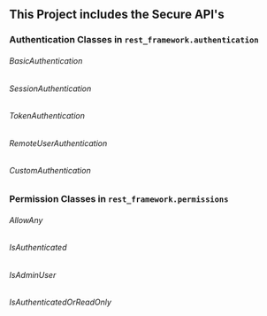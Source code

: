 ## This Project includes the Secure API's


### Authentication Classes in `rest_framework.authentication`

###### BasicAuthentication

###### SessionAuthentication

###### TokenAuthentication

###### RemoteUserAuthentication

###### CustomAuthentication


### Permission Classes in `rest_framework.permissions`

###### AllowAny

###### IsAuthenticated

###### IsAdminUser

###### IsAuthenticatedOrReadOnly